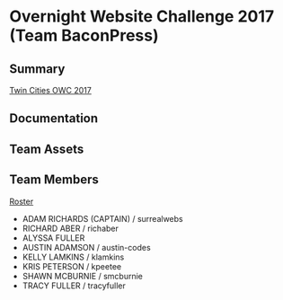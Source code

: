 # Overnight Website Challenge 2017 (Team BaconPress)

## Summary
[Twin Cities OWC 2017](http://tc2017.overnightwebsitechallenge.com/)

## Documentation


## Team Assets


## Team Members
[Roster](http://tc2017.overnightwebsitechallenge.com/teams/233)

* ADAM RICHARDS (CAPTAIN) / surrealwebs
* RICHARD ABER / richaber
* ALYSSA FULLER
* AUSTIN ADAMSON / austin-codes
* KELLY LAMKINS / klamkins
* KRIS PETERSON / kpeetee
* SHAWN MCBURNIE / smcburnie
* TRACY FULLER / tracyfuller
